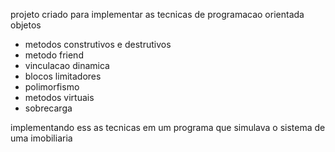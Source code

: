 projeto criado para implementar as tecnicas de programacao orientada objetos

-   metodos construtivos e destrutivos
-   metodo friend
-   vinculacao dinamica
-   blocos limitadores
-   polimorfismo
-   metodos virtuais
-   sobrecarga

implementando ess   as tecnicas em um programa que simulava o sistema de uma imobiliaria
